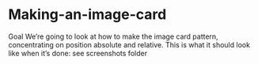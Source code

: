 # Making-an-image-card
Goal We’re going to look at how to make the image card pattern, concentrating on position absolute and relative.  This is what it should look like when it’s done:  see screenshots folder

<img src="screenshots/index-1400.png" alt="">